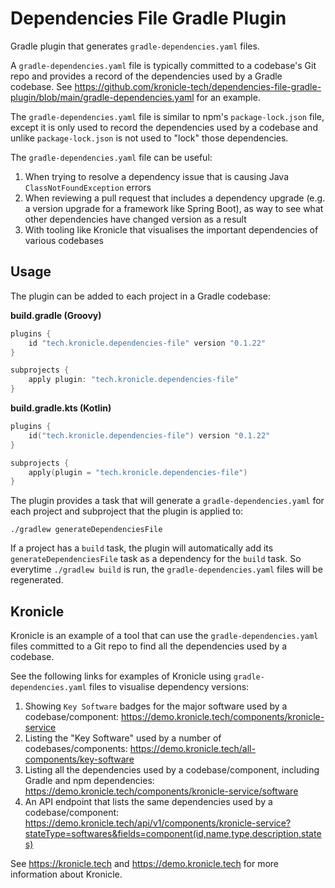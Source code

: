 # Dependencies File Gradle Plugin

Gradle plugin that generates `gradle-dependencies.yaml` files.  

A `gradle-dependencies.yaml` file is typically committed to a codebase's Git repo and provides a record of the 
dependencies used by a Gradle codebase.  See 
https://github.com/kronicle-tech/dependencies-file-gradle-plugin/blob/main/gradle-dependencies.yaml for an example.  

The `gradle-dependencies.yaml` file is similar to npm's `package-lock.json` file, except it is only used to record the 
dependencies used by a codebase and unlike `package-lock.json` is not used to "lock" those dependencies.  

The `gradle-dependencies.yaml` file can be useful: 

1. When trying to resolve a dependency issue that is causing Java `ClassNotFoundException` errors
2. When reviewing a pull request that includes a dependency upgrade (e.g. a version upgrade for a framework like Spring Boot), as way to see what other dependencies have changed version as a result
3. With tooling like Kronicle that visualises the important dependencies of various codebases


## Usage

The plugin can be added to each project in a Gradle codebase:

**build.gradle (Groovy)**
```groovy
plugins {
    id "tech.kronicle.dependencies-file" version "0.1.22"
}

subprojects {
    apply plugin: "tech.kronicle.dependencies-file"
}
```

**build.gradle.kts (Kotlin)**
```kotlin
plugins {
    id("tech.kronicle.dependencies-file") version "0.1.22"
}

subprojects {
    apply(plugin = "tech.kronicle.dependencies-file")
}
```

The plugin provides a task that will generate a `gradle-dependencies.yaml` for each project and subproject that
the plugin is applied to: 

```shell
./gradlew generateDependenciesFile
```

If a project has a `build` task, the plugin will automatically add its `generateDependenciesFile` task as a dependency 
for the `build` task.  So everytime `./gradlew build` is run, the `gradle-dependencies.yaml` files will be regenerated.  


## Kronicle

Kronicle is an example of a tool that can use the `gradle-dependencies.yaml` files committed to a Git repo to find all
the dependencies used by a codebase.

See the following links for examples of Kronicle using `gradle-dependencies.yaml` files to visualise dependency versions:

1. Showing `Key Software` badges for the major software used by a codebase/component: https://demo.kronicle.tech/components/kronicle-service
2. Listing the "Key Software" used by a number of codebases/components: https://demo.kronicle.tech/all-components/key-software
3. Listing all the dependencies used by a codebase/component, including Gradle and npm dependencies: https://demo.kronicle.tech/components/kronicle-service/software
4. An API endpoint that lists the same dependencies used by a codebase/component: https://demo.kronicle.tech/api/v1/components/kronicle-service?stateType=softwares&fields=component(id,name,type,description,states)

See https://kronicle.tech and https://demo.kronicle.tech for more information about Kronicle.  
